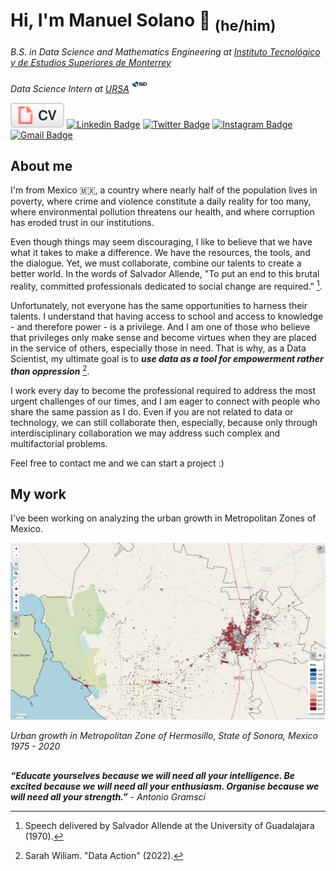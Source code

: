 # Hi, I'm Manuel Solano  🤟 <sub>(he/him)</sub>

*B.S. in Data Science and Mathematics Engineering at [Instituto Tecnológico y de Estudios Superiores de Monterrey](https://tec.mx/es)*

*Data Science Intern at [URSA](https://github.com/EL-BID/URSA)*    <img src="images/bid_logo.jpeg" alt="BID" width="25" height="25">

 <a href="https://manuelsolan-o.github.io/cv.html"><img src="images/cv.svg" alt="Curriculum Vitae"></a> [![Linkedin Badge](https://img.shields.io/badge/-manuel_solano-blue?style=flat&logo=Linkedin&logoColor=white&link=https://www.linkedin.com/in/manuelsolan-o/)](https://www.linkedin.com/in/manuelsolan-o/) [![Twitter Badge](https://img.shields.io/badge/-@manuelsolan_o-1ca0f1?style=flat&labelColor=1ca0f1&logo=twitter&logoColor=white&link=https://twitter.com/_jesslim)](https://twitter.com/manuelsolan_o) [![Instagram Badge](https://img.shields.io/badge/-@manuelsolan.o-purple?style=flat&logo=instagram&logoColor=white&link=https://instagram.com/_jessicaalim/)](https://instagram.com/manuelsolan.o) [![Gmail Badge](https://img.shields.io/badge/-manuelhernandezs2003@gmail.com-c14438?style=flat&logo=Gmail&logoColor=white&link=mailto:manuelhernandezs2003@gmail.com)](mailto:manuelhernandezs2003@gmail.com)

## About me

I'm from Mexico 🇲🇽, a country where nearly half of the population lives in poverty, where crime and violence constitute a daily reality for too many, where environmental pollution threatens our health, and where corruption has eroded trust in our institutions. 

Even though things may seem discouraging, I like to believe that we have what it takes to make a difference. We have the resources, the tools, and the dialogue. Yet, we must collaborate, combine our talents to create a better world. In the words of Salvador Allende, "To put an end to this brutal reality, committed professionals dedicated to social change are required." [^1].

Unfortunately, not everyone has the same opportunities to harness their talents. I understand that having access to school and access to knowledge - and therefore power - is a privilege. And I am one of those who believe that privileges only make sense and become virtues when they are placed in the service of others, especially those in need. That is why, as a Data Scientist, my ultimate goal is to __*use data as a tool for empowerment rather than oppression*__ [^2].

I work every day to become the professional required to address the most urgent challenges of our times, and I am eager to connect with people who share the same passion as I do. Even if you are not related to data or technology, we can still collaborate then, especially, because only through interdisciplinary collaboration we may address such complex and multifactorial problems.

Feel free to contact me and we can start a project :)

## My work

I've been working on analyzing the urban growth in Metropolitan Zones of Mexico.

<div style="text-align: center;">
  <img src="images/mancha_urbana_hermosillo.jpeg" alt="Hermosillo">
</div>

*Urban growth in Metropolitan Zone of Hermosillo, State of Sonora, Mexico 1975 - 2020*
## 
__*“Educate yourselves because we will need all your intelligence. Be excited because we will need all your enthusiasm. Organise because we will need all your strength.”*__ 
*- Antonio Gramsci*


[^1]: Speech delivered by Salvador Allende at the University of Guadalajara (1970).
[^2]: Sarah Wiliam. "Data Action" (2022).

